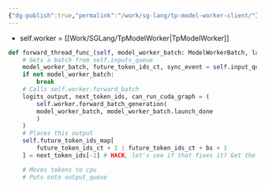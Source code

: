 ```yaml
---
{"dg-publish":true,"permalink":"/work/sg-lang/tp-model-worker-client/"}
---
```




+ self.worker = [[Work/SGLang/TpModelWorker\|TpModelWorker]]

```python title:managers/tp_worker_overlap_thread.py
def forward_thread_func_(self, model_worker_batch: ModelWorkerBatch, launch_done: Optional[threading.Event]):
    # Gets a batch from self.inputs_queue 
	model_worker_batch, future_token_ids_ct, sync_event = self.input_queue.get()
	if not model_worker_batch:
		break
    # Calls self.worker.forward_batch 
	logits_output, next_token_ids, can_run_cuda_graph = (
		self.worker.forward_batch_generation(
		model_worker_batch, model_worker_batch.launch_done
		)
	)
    # Places this output
    self.future_token_ids_map[
		future_token_ids_ct + 1 : future_token_ids_ct + bs + 1
	] = next_token_ids[-1] # HACK, let's see if that fixes it? Get the last token

	# Moves tokens to cpu
	# Puts onto output_queue
```
  
